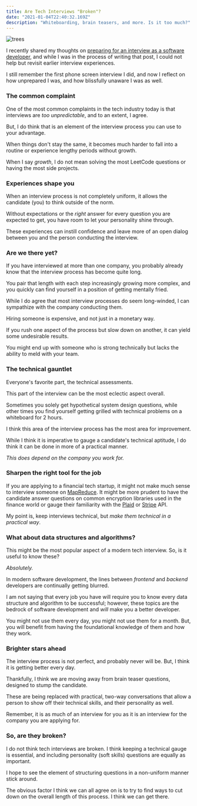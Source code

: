 ```yaml
---
title: Are Tech Interviews "Broken"?
date: "2021-01-04T22:40:32.169Z"
description: "Whiteboarding, brain teasers, and more. Is it too much?"
---
```


![trees](https://i.imgur.com/GuRifi2.jpg)

I recently shared my thoughts on [preparing for an interview as a software developer](https://www.martincartledge.io/prepare-for-software-developer-interview/), and while I was in the process of writing that post, I could not help but revisit earlier interview experiences.

I still remember the first phone screen interview I did, and now I reflect on how unprepared I was, and how blissfully unaware I was as well.

### The common complaint

One of the most common complaints in the tech industry today is that interviews are _too unpredictable_, and to an extent, I agree.

But, I do think that is an element of the interview process you can use to your advantage.

When things don't stay the same, it becomes much harder to fall into a routine or experience lengthy periods without growth.

When I say _growth_, I do not mean solving the most LeetCode questions or having the most side projects.

### Experiences shape you

When an interview process is not completely uniform, it allows the candidate (you) to think outside of the norm.

Without expectations or the _right_ answer for every question you are expected to get, you have room to let your personality shine through.

These experiences can instill confidence and leave more of an open dialog between you and the person conducting the interview.

### Are we there yet?

If you have interviewed at more than one company, you probably already know that the interview process has become quite long.

You pair that length with each step increasingly growing more complex, and you quickly can find yourself in a position of getting mentally fried.

While I do agree that most interview processes do seem long-winded, I can sympathize with the company conducting them.

Hiring someone is expensive, and not just in a monetary way.

If you rush one aspect of the process but slow down on another, it can yield some undesirable results.

You might end up with someone who is strong technically but lacks the ability to meld with your team.

### The technical gauntlet

Everyone's favorite part, the technical assessments.

This part of the interview can be the most eclectic aspect overall.

Sometimes you solely get hypothetical system design questions, while other times you find yourself getting grilled with technical problems on a whiteboard for 2 hours.

I think this area of the interview process has the most area for improvement.

While I think it is imperative to gauge a candidate's technical aptitude, I do think it can be done in more of a practical manner.

_This does depend on the company you work for._

### Sharpen the right tool for the job

If you are applying to a financial tech startup, it might not make much sense to interview someone on [MapReduce](https://en.wikipedia.org/wiki/MapReduce). It might be more prudent to have the candidate answer questions on common encryption libraries used in the finance world or gauge their familiarity with the [Plaid](https://plaid.com/) or [Stripe](https://stripe.com/) API.

My point is, keep interviews technical, but _make them technical in a practical way_.

### What about data structures and algorithms?

This might be the most popular aspect of a modern tech interview. So, is it useful to know these?

_Absolutely._

In modern software development, the lines between _frontend_ and _backend_ developers are continually getting blurred.

I am not saying that every job you have will require you to know every data structure and algorithm to be successful; however, these topics are the bedrock of software development and _will_ make you a better developer.

You might not use them every day, you might not use them for a month. But, you will benefit from having the foundational knowledge of them and how they work.

### Brighter stars ahead

The interview process is not perfect, and probably never will be. But, I think it is getting better every day.

Thankfully, I think we are moving away from brain teaser questions, designed to stump the candidate.

These are being replaced with practical, two-way conversations that allow a person to show off their technical skills, and their personality as well.

Remember, it is as much of an interview for you as it is an interview for the company you are applying for.

### So, are they broken?

I do not think tech interviews are broken. I think keeping a technical gauge is essential, and including personality (soft skills) questions are equally as important.

I hope to see the element of structuring questions in a non-uniform manner stick around.

The obvious factor I think we can all agree on is to try to find ways to cut down on the overall length of this process. I think we can get there.
